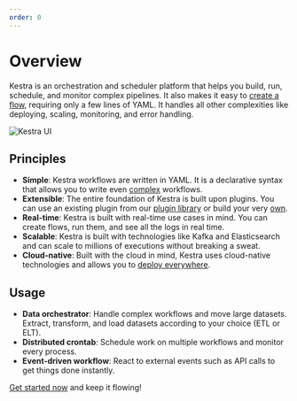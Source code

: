 ```yaml
---
order: 0
---
```


# Overview

Kestra is an orchestration and scheduler platform that helps you build, run, schedule, and monitor complex pipelines. It also makes it easy to [create a flow](https://kestra.io/docs/developer-guide/), requiring only a few lines of YAML. It handles all other complexities like deploying, scaling, monitoring, and error handling.

![Kestra UI](/ui.gif)


## Principles

- **Simple**: Kestra workflows are written in YAML. It is a declarative syntax that allows you to write even [complex](developer-guide/flowable) workflows.
- **Extensible**: The entire foundation of Kestra is built upon plugins. You can use an existing plugin from our [plugin library](../plugins) or build your very [own](plugin-developer-guide).
- **Real-time**: Kestra is built with real-time use cases in mind. You can create flows, run them, and see all the logs in real time.
- **Scalable**: Kestra is built with technologies like Kafka and Elasticsearch and can scale to millions of executions without breaking a sweat.
- **Cloud-native**: Built with the cloud in mind, Kestra uses cloud-native technologies and allows you to [deploy everywhere](administrator-guide/deployment).


## Usage

- **Data orchestrator**: Handle complex workflows and move large datasets. Extract, transform, and load datasets according to your choice (ETL or ELT).
- **Distributed crontab**: Schedule work on multiple workflows and monitor every process.
- **Event-driven workflow**: React to external events such as API calls to get things done instantly.

[Get started now](getting-started) and keep it flowing!
